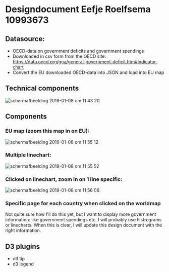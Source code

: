 # Designdocument Eefje Roelfsema 10993673

## Datasource:

- OECD-data on government deficits and government spendings
- Downloaded in csv form from the OECD site: https://data.oecd.org/gga/general-government-deficit.htm#indicator-chart
- Convert the EU downloaded OECD-data into JSON and load into EU map

## Technical components
![schermafbeelding 2019-01-08 om 11 43 20](https://user-images.githubusercontent.com/43995505/50825981-c07d9f80-133a-11e9-95fa-29b869f7206c.png)

## Components
### EU map (zoom this map in on EU):
![schermafbeelding 2019-01-08 om 11 55 12](https://user-images.githubusercontent.com/43995505/50826746-d12f1500-133c-11e9-934d-712c2cf0b3bd.png)

### Multiple linechart:
![schermafbeelding 2019-01-08 om 11 55 52](https://user-images.githubusercontent.com/43995505/50826747-d12f1500-133c-11e9-9bc1-d15c0df54909.png)

### Clicked on linechart, zoom in on 1 line specific:
![schermafbeelding 2019-01-08 om 11 56 06](https://user-images.githubusercontent.com/43995505/50826748-d12f1500-133c-11e9-84cf-7c29a2c09f10.png)

### Specific page for each country when clicked on the worldmap
Not quite sure how I'll do this yet, but I want to display more government information: like government spendings etc. 
I will probably use histrograms or linecharts. When this is clear, I will update this design document with the right information. 

## D3 plugins
- d3 tip
- d3 legend

